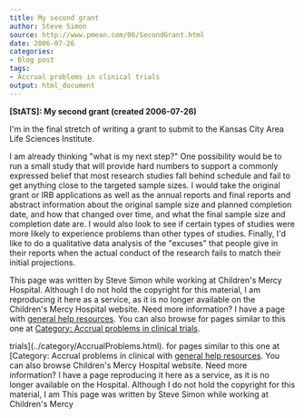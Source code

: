 ```yaml
---
title: My second grant
author: Steve Simon
source: http://www.pmean.com/06/SecondGrant.html
date: 2006-07-26
categories:
- Blog post
tags:
- Accrual problems in clinical trials
output: html_document
---
```

**[StATS]: My second grant (created 2006-07-26)**

I'm in the final stretch of writing a grant to submit to the Kansas
City Area Life Sciences Institute.

I am already thinking "what is my next step?" One possibility would be
to run a small study that will provide hard numbers to support a
commonly expressed belief that most research studies fall behind
schedule and fail to get anything close to the targeted sample sizes. I
would take the original grant or IRB applications as well as the annual
reports and final reports and abstract information about the original
sample size and planned completion date, and how that changed over time,
and what the final sample size and completion date are. I would also
look to see if certain types of studies were more likely to experience
problems than other types of studies. Finally, I'd like to do a
qualitative data analysis of the "excuses" that people give in their
reports when the actual conduct of the research fails to match their
initial projections.

This page was written by Steve Simon while working at Children's Mercy
Hospital. Although I do not hold the copyright for this material, I am
reproducing it here as a service, as it is no longer available on the
Children's Mercy Hospital website. Need more information? I have a page
with [general help resources](../GeneralHelp.html). You can also browse
for pages similar to this one at [Category: Accrual problems in clinical
trials](../category/AccrualProblems.html).
<!---More--->
trials](../category/AccrualProblems.html).
for pages similar to this one at [Category: Accrual problems in clinical
with [general help resources](../GeneralHelp.html). You can also browse
Children's Mercy Hospital website. Need more information? I have a page
reproducing it here as a service, as it is no longer available on the
Hospital. Although I do not hold the copyright for this material, I am
This page was written by Steve Simon while working at Children's Mercy

<!---Do not use
**[StATS]: My second grant (created 2006-07-26)**
This page was written by Steve Simon while working at Children's Mercy
Hospital. Although I do not hold the copyright for this material, I am
reproducing it here as a service, as it is no longer available on the
Children's Mercy Hospital website. Need more information? I have a page
with [general help resources](../GeneralHelp.html). You can also browse
for pages similar to this one at [Category: Accrual problems in clinical
trials](../category/AccrualProblems.html).
--->

